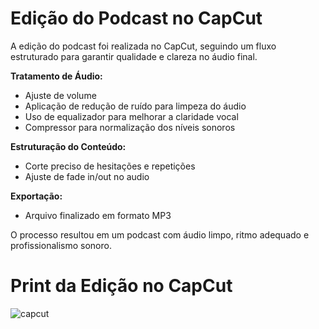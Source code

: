 # **Edição do Podcast no CapCut**

A edição do podcast foi realizada no CapCut, seguindo um fluxo estruturado para garantir qualidade e clareza no áudio final.

**Tratamento de Áudio:**
- Ajuste de volume
- Aplicação de redução de ruído para limpeza do áudio
- Uso de equalizador para melhorar a claridade vocal
- Compressor para normalização dos níveis sonoros

**Estruturação do Conteúdo:**
- Corte preciso de hesitações e repetições
- Ajuste de fade in/out no audio

**Exportação:**
- Arquivo finalizado em formato MP3

O processo resultou em um podcast com áudio limpo, ritmo adequado e profissionalismo sonoro.

# **Print da Edição no CapCut**
![capcut](https://github.com/user-attachments/assets/6d135644-f9c6-4c2d-b225-01122afca560)

